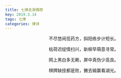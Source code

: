 ```yaml
---
title: 七律走湖偶想
key: 2019.3.14
tags: 七律
categories: 律诗
---
```


<p align="center">不尽悠闲觅药方，斜阳练步计短长。
</p>
<p align="center">枯荷迟绽情扫兴，新柳早萌意寻常。
</p>
<p align="center">网上黑白多无赖，屏中真伪少高良。
</p>
<p align="center">棋牌缺技都是败，撇去输赢看湖光。
</p>
